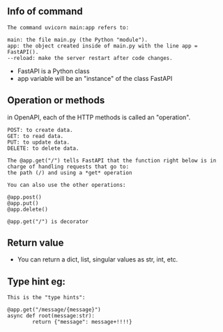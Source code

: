 ## Info of command

    The command uvicorn main:app refers to:

    main: the file main.py (the Python "module").
    app: the object created inside of main.py with the line app = FastAPI().
    --reload: make the server restart after code changes.

- FastAPI is a Python class
- app variable will be an "instance" of the class FastAPI

## Operation or methods
in OpenAPI, each of the HTTP methods is called an "operation".

    POST: to create data.
    GET: to read data.
    PUT: to update data.
    DELETE: to delete data.

    The @app.get("/") tells FastAPI that the function right below is in charge of handling requests that go to:
    the path (/) and using a *get* operation
    
    You can also use the other operations:

    @app.post()
    @app.put()
    @app.delete()
    
    @app.get("/") is decorator


## Return value
- You can return a dict, list, singular values as str, int, etc.



## Type hint eg:
    This is the "type hints":

    @app.get("/message/{message}")
    async def root(message:str):
            return {"message": message+!!!!}

